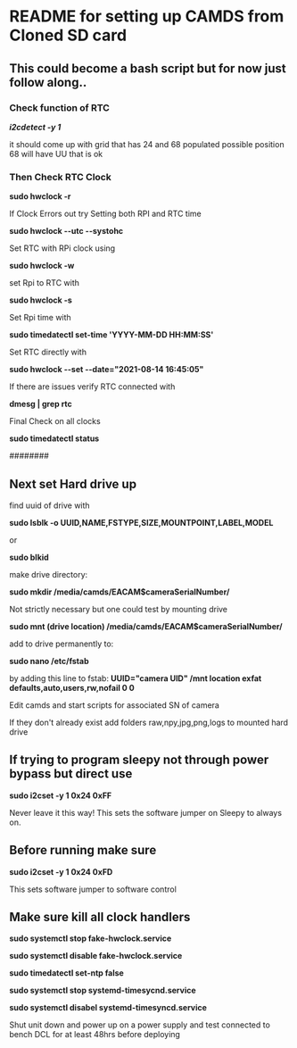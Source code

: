 # README for setting up CAMDS from Cloned SD card #
## This could become a bash script but for now just follow along..  

### Check function of RTC ###
***i2cdetect -y 1***

it should come up with grid that has 24 and 68  populated possible position 68 will have UU that is ok

### Then Check RTC Clock
  
**sudo hwclock -r**
  
If Clock Errors out try Setting both RPI and RTC time 

**sudo hwclock --utc --systohc**

Set RTC with RPi clock using 

**sudo hwclock -w**

set Rpi to RTC with 

**sudo hwclock -s**

Set Rpi time with 

**sudo timedatectl set-time 'YYYY-MM-DD HH:MM:SS'**

Set RTC directly with 

**sudo hwclock --set --date="2021-08-14 16:45:05"**

If there are issues verify RTC connected with 

**dmesg | grep rtc**

Final Check on all clocks

**sudo timedatectl status** 

########

## Next set Hard drive up ##

find uuid of drive with 

**sudo lsblk -o UUID,NAME,FSTYPE,SIZE,MOUNTPOINT,LABEL,MODEL**

or 

**sudo blkid**

make drive directory:

**sudo mkdir /media/camds/EACAM$cameraSerialNumber/**

Not strictly necessary but one could test by mounting drive

**sudo mnt (drive location) /media/camds/EACAM$cameraSerialNumber/**

add to drive permanently to: 

**sudo nano /etc/fstab**

by adding this line to fstab:
**UUID="camera UID" /mnt location exfat defaults,auto,users,rw,nofail 0 0**
 

Edit camds and start scripts for associated SN of camera

If they don't already exist add folders raw,npy,jpg,png,logs to mounted hard drive

## If trying to program sleepy not through power bypass but direct use ## 

**sudo i2cset -y 1 0x24 0xFF**  

Never leave it this way! This sets the software jumper on Sleepy to always on.

## Before running make sure ## 

**sudo i2cset -y 1 0x24 0xFD**

This sets software jumper to software control

## Make sure kill all clock handlers ##

**sudo systemctl stop fake-hwclock.service**

**sudo systemctl disable fake-hwclock.service**

**sudo timedatectl set-ntp false**

**sudo systemctl stop systemd-timesycnd.service**

**sudo systemctl disabel systemd-timesyncd.service**

Shut unit down and power up on a power supply and test connected to bench DCL for at least 48hrs before deploying